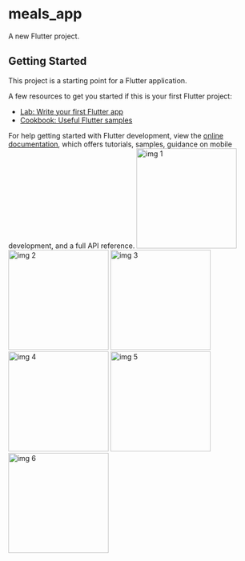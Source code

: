 # meals_app

A new Flutter project.

## Getting Started

This project is a starting point for a Flutter application.

A few resources to get you started if this is your first Flutter project:

- [Lab: Write your first Flutter app](https://docs.flutter.dev/get-started/codelab)
- [Cookbook: Useful Flutter samples](https://docs.flutter.dev/cookbook)

For help getting started with Flutter development, view the
[online documentation](https://docs.flutter.dev/), which offers tutorials,
samples, guidance on mobile development, and a full API reference.
<img src="https://github.com/user-attachments/assets/0545e3da-ff12-4388-9b6c-08324cb0ee82" alt="img 1" width="200"/>
<img src="https://github.com/user-attachments/assets/d561e905-9526-4931-b53e-a0935efafbf4" alt="img 2" width="200"/>
<img src="https://github.com/user-attachments/assets/0fa8260b-9bf0-4044-ba7c-3f4ff0feb1dc" alt="img 3" width="200"/>
<img src="https://github.com/user-attachments/assets/962e1c99-da09-478d-83c3-5a6137ae839b" alt="img 4" width="200"/>
<img src="https://github.com/user-attachments/assets/b0e92e21-23db-499f-b3d7-559da82a3918" alt="img 5" width="200"/>
<img src="https://github.com/user-attachments/assets/8fabc233-e091-417b-80e7-853cb92fe8bc" alt="img 6" width="200"/>

